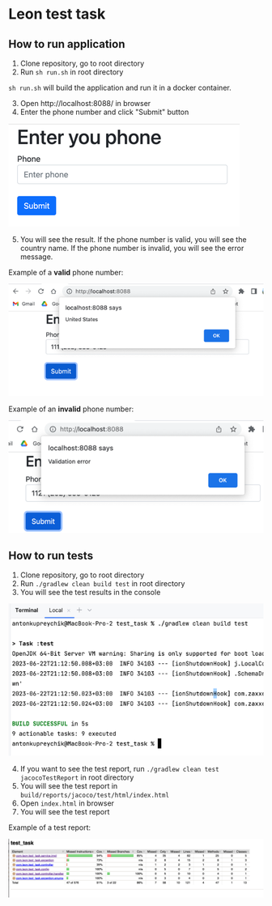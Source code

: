 # Leon test task

## How to run application

1. Clone repository, go to root directory
2. Run `sh run.sh` in root directory

`sh run.sh` will build the application and run it in a docker container.

3. Open http://localhost:8088/ in browser
4. Enter the phone number and click "Submit" button

![img.png](images/index.png)

5. You will see the result. If the phone number is valid, you will see the country name.
   If the phone number is invalid, you will see the error message.

Example of a **valid** phone number:

![img.png](images/correct_phone.png)

Example of an **invalid** phone number:

![img.png](images/incorrect_phone.png)

## How to run tests

1. Clone repository, go to root directory
2. Run `./gradlew clean build test` in root directory
3. You will see the test results in the console

![img.png](images/test_pass.png)

4. If you want to see the test report, run `./gradlew clean test jacocoTestReport` in root directory
5. You will see the test report in `build/reports/jacoco/test/html/index.html`
6. Open `index.html` in browser
7. You will see the test report

Example of a test report:

![img.png](images/test_coverage.png)